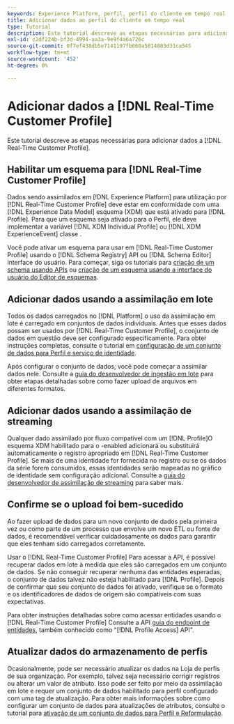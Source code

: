 ```yaml
---
keywords: Experience Platform, perfil, perfil do cliente em tempo real, solução de problemas, API, ativar perfil, Ativar perfil
title: Adicionar dados ao perfil do cliente em tempo real
type: Tutorial
description: Este tutorial descreve as etapas necessárias para adicionar dados ao Perfil do cliente em tempo real.
exl-id: c2df224b-bf3d-4994-aa3a-9e9f4a6a726c
source-git-commit: 0f7ef438db5e7141197fb860a5814883d31ca545
workflow-type: tm+mt
source-wordcount: '452'
ht-degree: 0%

---
```



# Adicionar dados a [!DNL Real-Time Customer Profile]

Este tutorial descreve as etapas necessárias para adicionar dados a [!DNL Real-Time Customer Profile].

## Habilitar um esquema para [!DNL Real-Time Customer Profile]

Dados sendo assimilados em [!DNL Experience Platform] para utilização por [!DNL Real-Time Customer Profile] deve estar em conformidade com uma [!DNL Experience Data Model] esquema (XDM) que está ativado para [!DNL Profile]. Para que um esquema seja ativado para o Perfil, ele deve implementar a variável [!DNL XDM Individual Profile] ou [!DNL XDM ExperienceEvent] classe .

Você pode ativar um esquema para usar em [!DNL Real-Time Customer Profile] usando o [!DNL Schema Registry] API ou [!DNL Schema Editor] interface do usuário. Para começar, siga os tutoriais para [criação de um schema usando APIs](../../xdm/tutorials/create-schema-api.md) ou [criação de um esquema usando a interface do usuário do Editor de esquemas](../../xdm/tutorials/create-schema-ui.md).

## Adicionar dados usando a assimilação em lote

Todos os dados carregados no [!DNL Platform] o uso da assimilação em lote é carregado em conjuntos de dados individuais. Antes que esses dados possam ser usados por [!DNL Real-Time Customer Profile], o conjunto de dados em questão deve ser configurado especificamente. Para obter instruções completas, consulte o tutorial em [configuração de um conjunto de dados para Perfil e serviço de identidade](dataset-configuration.md).

Após configurar o conjunto de dados, você pode começar a assimilar dados nele. Consulte a [guia do desenvolvedor de ingestão em lote](../../ingestion/batch-ingestion/api-overview.md) para obter etapas detalhadas sobre como fazer upload de arquivos em diferentes formatos.

## Adicionar dados usando a assimilação de streaming

Qualquer dado assimilado por fluxo compatível com um [!DNL Profile]O esquema XDM habilitado para o -enabled adicionará ou substituirá automaticamente o registro apropriado em [!DNL Real-Time Customer Profile]. Se mais de uma identidade for fornecida no registro ou se os dados da série forem consumidos, essas identidades serão mapeadas no gráfico de identidade sem configuração adicional. Consulte a [guia do desenvolvedor de assimilação de streaming](../../ingestion/tutorials/streaming-record-data.md) para saber mais.

## Confirme se o upload foi bem-sucedido

Ao fazer upload de dados para um novo conjunto de dados pela primeira vez ou como parte de um processo que envolve um novo ETL ou fonte de dados, é recomendável verificar cuidadosamente os dados para garantir que eles tenham sido carregados corretamente.

Usar o [!DNL Real-Time Customer Profile] Para acessar a API, é possível recuperar dados em lote à medida que eles são carregados em um conjunto de dados. Se não conseguir recuperar nenhuma das entidades esperadas, o conjunto de dados talvez não esteja habilitado para [!DNL Profile]. Depois de confirmar que seu conjunto de dados foi ativado, verifique se o formato e os identificadores de dados de origem são compatíveis com suas expectativas.

Para obter instruções detalhadas sobre como acessar entidades usando o [!DNL Real-Time Customer Profile] Consulte a API [guia do endpoint de entidades](../api/entities.md), também conhecido como &quot;[!DNL Profile Access] API&quot;.

## Atualizar dados do armazenamento de perfis

Ocasionalmente, pode ser necessário atualizar os dados na Loja de perfis de sua organização. Por exemplo, talvez seja necessário corrigir registros ou alterar um valor de atributo. Isso pode ser feito por meio da assimilação em lote e requer um conjunto de dados habilitado para perfil configurado com uma tag de atualização. Para obter mais informações sobre como configurar um conjunto de dados para atualizações de atributos, consulte o tutorial para [ativação de um conjunto de dados para Perfil e Reformulação](../../catalog/datasets/enable-upsert.md).
